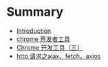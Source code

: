 # Summary

* [Introduction](README.md)
* [chrome 开发者工具](Chrome开发者工具（二）.md)
* [Chrome 开发工具（三）](san-sheng-san-shi.md)
* [http 请求之ajax、fetch、axios](http请求之ajax、axios、fetch.md)

